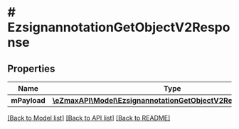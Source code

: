 # # EzsignannotationGetObjectV2Response

## Properties

Name | Type | Description | Notes
------------ | ------------- | ------------- | -------------
**mPayload** | [**\eZmaxAPI\Model\EzsignannotationGetObjectV2ResponseMPayload**](EzsignannotationGetObjectV2ResponseMPayload.md) |  |

[[Back to Model list]](../../README.md#models) [[Back to API list]](../../README.md#endpoints) [[Back to README]](../../README.md)
